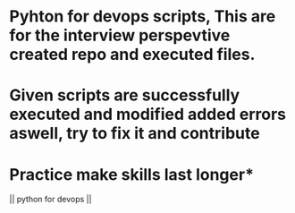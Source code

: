 # Pyhton for devops scripts, This are for the interview perspevtive created repo and executed files.

# Given scripts are successfully executed and modified added errors aswell, try to fix it and contribute

# Practice make skills last longer*

|| python for devops ||
